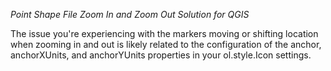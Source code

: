 *Point Shape File Zoom In and Zoom Out Solution for QGIS*

The issue you're experiencing with the markers moving or shifting location when zooming in and out is likely related to the configuration of the anchor, anchorXUnits, and anchorYUnits
properties in your ol.style.Icon settings.
